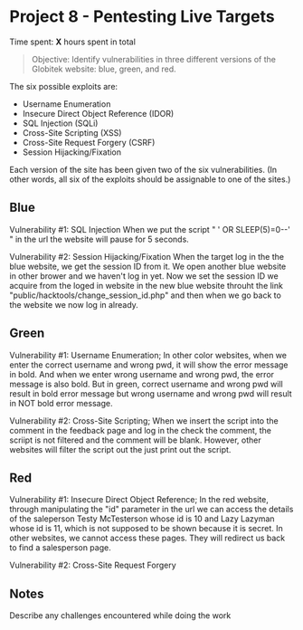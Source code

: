# Project 8 - Pentesting Live Targets

Time spent: **X** hours spent in total

> Objective: Identify vulnerabilities in three different versions of the Globitek website: blue, green, and red.

The six possible exploits are:
* Username Enumeration
* Insecure Direct Object Reference (IDOR)
* SQL Injection (SQLi)
* Cross-Site Scripting (XSS)
* Cross-Site Request Forgery (CSRF)
* Session Hijacking/Fixation

Each version of the site has been given two of the six vulnerabilities. (In other words, all six of the exploits should be assignable to one of the sites.)

## Blue

Vulnerability #1: SQL Injection
                  When we put the script " ' OR SLEEP(5)=0--' " in the url the website will pause for 5 seconds.

Vulnerability #2: Session Hijacking/Fixation
                  When the target log in the the blue website, we get the session ID from it. We open another blue website in other brower and we haven't log in yet. Now we set the session ID we acquire from the loged in website in the new blue website throuht the link "public/hacktools/change_session_id.php" and then when we go back to the website we now log in already.


## Green

Vulnerability #1: Username Enumeration;
                  In other color websites, when we enter the correct username and wrong pwd, it will show the error message in bold. And when we enter wrong username and wrong pwd, the error message is also bold. But in green, correct username and wrong pwd will result in bold error message but wrong username and wrong pwd will result in NOT bold error message. 

Vulnerability #2: Cross-Site Scripting;
                  When we insert the script into the comment in the feedback page and log in the check the comment, the scriipt is not filtered and the comment will be blank. However, other websites will filter the script out the just print out the script.


## Red

Vulnerability #1: Insecure Direct Object Reference;
                  In the red website, through manipulating the "id" parameter in the url we can access the details of the saleperson Testy McTesterson whose id is 10 and Lazy Lazyman whose id is 11, which is not supposed to be shown because it is secret. In other websites, we cannot access these pages. They will redirect us back to find a salesperson page.

Vulnerability #2: Cross-Site Request Forgery
                  


## Notes

Describe any challenges encountered while doing the work
